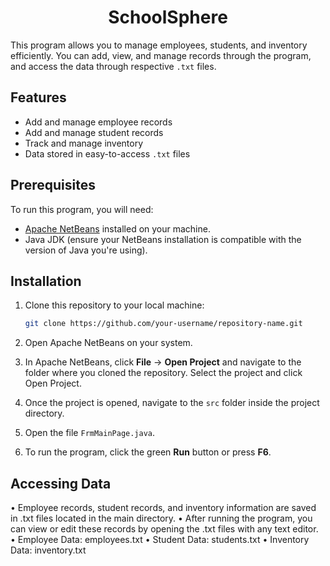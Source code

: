 <div align="center">

# SchoolSphere

</div>

This program allows you to manage employees, students, and inventory efficiently. You can add, view, and manage records through the program, and access the data through respective `.txt` files.

## Features

- Add and manage employee records
- Add and manage student records
- Track and manage inventory
- Data stored in easy-to-access `.txt` files

## Prerequisites

To run this program, you will need:

- [Apache NetBeans](https://netbeans.apache.org/front/main/download/) installed on your machine.
- Java JDK (ensure your NetBeans installation is compatible with the version of Java you're using).

## Installation

1. Clone this repository to your local machine:

   ```bash
   git clone https://github.com/your-username/repository-name.git
   ```

2.	Open Apache NetBeans on your system.
3.	In Apache NetBeans, click **File** -> **Open Project** and navigate to the folder where you cloned the repository. Select the project and click Open Project.
4.	Once the project is opened, navigate to the `src` folder inside the project directory.
5.	Open the file `FrmMainPage.java`.
6.	To run the program, click the green **Run** button or press **F6**.

## Accessing Data

•  Employee records, student records, and inventory information are saved in .txt files located in the main directory.
•  After running the program, you can view or edit these records by opening the .txt files with any text editor.
•  Employee Data: employees.txt
•  Student Data: students.txt
•  Inventory Data: inventory.txt
